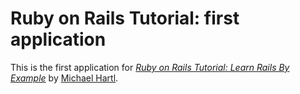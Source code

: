 # Ruby on Rails Tutorial: first application

This is the first application for [*Ruby on Rails Tutorial: Learn Rails By Example*](http://railstutorial.org/) by [Michael Hartl](http://michaelhartl.com/).

